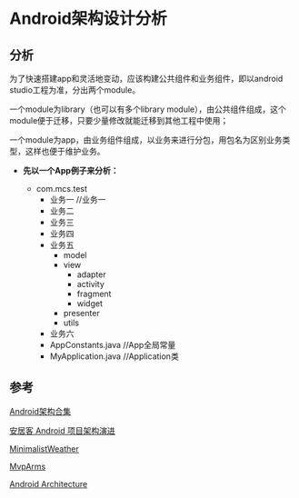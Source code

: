 # Android架构设计分析

## 分析

为了快速搭建app和灵活地变动，应该构建公共组件和业务组件，即以android studio工程为准，分出两个module。

一个module为library（也可以有多个library module），由公共组件组成，这个module便于迁移，只要少量修改就能迁移到其他工程中使用；

一个module为app，由业务组件组成，以业务来进行分包，用包名为区别业务类型，这样也便于维护业务。

- **先以一个App例子来分析：**


    - com.mcs.test
        + 业务一  //业务一
        + 业务二
        + 业务三
        + 业务四
        - 业务五
            + model
            - view
                + adapter
                + activity
                + fragment
                + widget
            + presenter
            + utils
        + 业务六
        - AppConstants.java //App全局常量
        - MyApplication.java //Application类



## 参考

[Android架构合集](https://github.com/Juude/Awesome-Android-Architecture#%E5%B8%B8%E8%A7%81%E6%9E%B6%E6%9E%84%E6%96%B9%E6%B3%95)

[安居客 Android 项目架构演进](https://zhuanlan.zhihu.com/p/25420181)

[MinimalistWeather](https://github.com/BaronZ88/MinimalistWeather)

[MvpArms](https://github.com/JessYanCoding/MVPArms/blob/master/MVPArms.md)

[Android Architecture](https://github.com/googlesamples/android-architecture)